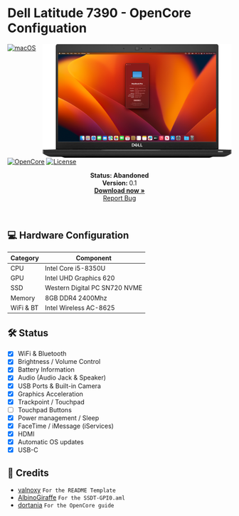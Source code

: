 # Dell Latitude 7390 - OpenCore Configuation

<img align="right" src="https://github.com/halal-beef/res/blob/main/latitude.png" alt="macOS Ventura running on the Latitude 7390" width="425">


[![macOS](https://img.shields.io/badge/macOS-Ventura-brightgreen.svg)](https://developer.apple.com/documentation/macos-release-notes)
[![OpenCore](https://img.shields.io/badge/OpenCore-0.9.3-blue)](https://github.com/acidanthera/OpenCorePkg)
[![License](https://img.shields.io/badge/license-MIT-purple)](/LICENSE)

<p align="center">
   <strong>Status: Abandoned</strong>
   <br />
   <strong>Version: </strong>0.1
   <br />
   <a href="https://github.com/halal-beef/Latitude-7390-OpenCore-EFI/archive/refs/heads/main.zip"><strong>Download now »</strong></a>
   <br />
   <a href="https://github.com/halal-beef/Latitude-7390-OpenCore-EFI/issues">Report Bug</a>
  </p>
</p>
</br>

## 💻 Hardware Configuration

| Category  | Component                            |
| --------- | ------------------------------------ |
| CPU       | Intel Core i5-8350U                  |
| GPU       | Intel UHD Graphics 620               |
| SSD       | Western Digital PC SN720 NVME        |
| Memory    | 8GB DDR4 2400Mhz                     |
| WiFi & BT | Intel Wireless AC-8625               |

## 🛠️ Status

- [X] WiFi & Bluetooth
- [X] Brightness / Volume Control
- [X] Battery Information
- [X] Audio (Audio Jack & Speaker)
- [X] USB Ports & Built-in Camera
- [X] Graphics Acceleration
- [X] Trackpoint / Touchpad
- [ ] Touchpad Buttons
- [X] Power management / Sleep
- [X] FaceTime / iMessage (iServices)
- [X] HDMI
- [X] Automatic OS updates
- [X] USB-C

## 📜 Credits

- [valnoxy](https://github.com/valnoxy) ```For the README Template```
- [AlbinoGiraffe](https://github.com/AlbinoGiraffe) ```For the SSDT-GPI0.aml```
- [dortania](https://github.com/Dortania) ```For the OpenCore guide```
